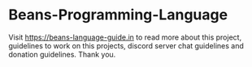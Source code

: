 # Beans-Programming-Language

Visit https://beans-language-guide.in to read more about this project, guidelines to work on this projects, discord server chat guidelines and donation
guidelines. Thank you.
